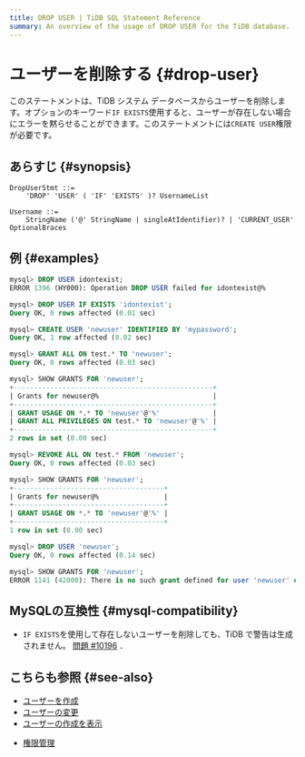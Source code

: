 ```yaml
---
title: DROP USER | TiDB SQL Statement Reference
summary: An overview of the usage of DROP USER for the TiDB database.
---
```


# ユーザーを削除する {#drop-user}

このステートメントは、TiDB システム データベースからユーザーを削除します。オプションのキーワード`IF EXISTS`使用すると、ユーザーが存在しない場合にエラーを黙らせることができます。このステートメントには`CREATE USER`権限が必要です。

## あらすじ {#synopsis}

```ebnf+diagram
DropUserStmt ::=
    'DROP' 'USER' ( 'IF' 'EXISTS' )? UsernameList

Username ::=
    StringName ('@' StringName | singleAtIdentifier)? | 'CURRENT_USER' OptionalBraces
```

## 例 {#examples}

```sql
mysql> DROP USER idontexist;
ERROR 1396 (HY000): Operation DROP USER failed for idontexist@%

mysql> DROP USER IF EXISTS 'idontexist';
Query OK, 0 rows affected (0.01 sec)

mysql> CREATE USER 'newuser' IDENTIFIED BY 'mypassword';
Query OK, 1 row affected (0.02 sec)

mysql> GRANT ALL ON test.* TO 'newuser';
Query OK, 0 rows affected (0.03 sec)

mysql> SHOW GRANTS FOR 'newuser';
+-------------------------------------------------+
| Grants for newuser@%                            |
+-------------------------------------------------+
| GRANT USAGE ON *.* TO 'newuser'@'%'             |
| GRANT ALL PRIVILEGES ON test.* TO 'newuser'@'%' |
+-------------------------------------------------+
2 rows in set (0.00 sec)

mysql> REVOKE ALL ON test.* FROM 'newuser';
Query OK, 0 rows affected (0.03 sec)

mysql> SHOW GRANTS FOR 'newuser';
+-------------------------------------+
| Grants for newuser@%                |
+-------------------------------------+
| GRANT USAGE ON *.* TO 'newuser'@'%' |
+-------------------------------------+
1 row in set (0.00 sec)

mysql> DROP USER 'newuser';
Query OK, 0 rows affected (0.14 sec)

mysql> SHOW GRANTS FOR 'newuser';
ERROR 1141 (42000): There is no such grant defined for user 'newuser' on host '%'
```

## MySQLの互換性 {#mysql-compatibility}

-   `IF EXISTS`を使用して存在しないユーザーを削除しても、TiDB で警告は生成されません。 [問題 #10196](https://github.com/pingcap/tidb/issues/10196) ．

## こちらも参照 {#see-also}

-   [ユーザーを作成](/sql-statements/sql-statement-create-user.md)
-   [ユーザーの変更](/sql-statements/sql-statement-alter-user.md)
-   [ユーザーの作成を表示](/sql-statements/sql-statement-show-create-user.md)

<CustomContent platform="tidb">

-   [権限管理](/privilege-management.md)

</CustomContent>
